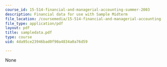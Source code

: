 ```yaml
---
course_id: 15-514-financial-and-managerial-accounting-summer-2003
description: Financial data for use with Sample Midterm
file_location: /coursemedia/15-514-financial-and-managerial-accounting-summer-2003/4da95ce23946bad0f90a4834a0a76d59_sampledata.pdf
file_type: application/pdf
layout: pdf
title: sampledata.pdf
type: course
uid: 4da95ce23946bad0f90a4834a0a76d59

---
```

None